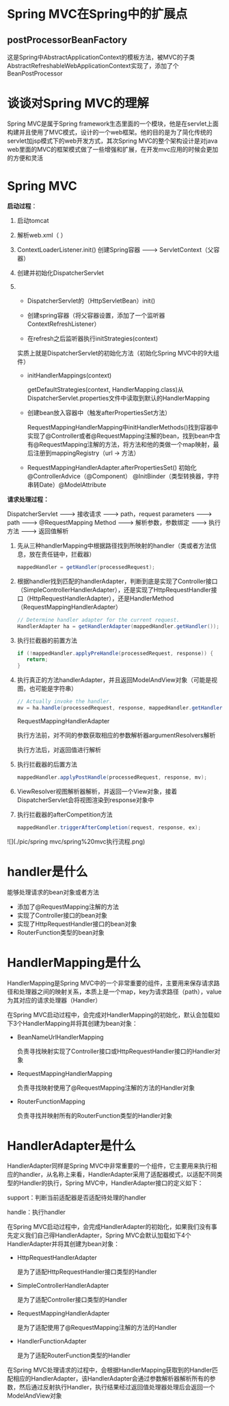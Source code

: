 # Spring MVC在Spring中的扩展点

## postProcessorBeanFactory

这是Spring中AbstractApplicationContext的模板方法，被MVC的子类AbstractRefreshableWebApplicationContext实现了，添加了个BeanPostProcessor

# 谈谈对Spring MVC的理解

Spring MVC是属于Spring framework生态里面的一个模块，他是在servlet上面构建并且使用了MVC模式，设计的一个web框架。他的目的是为了简化传统的servlet加jsp模式下的web开发方式，其次Spring MVC的整个架构设计是对java web里面的MVC的框架模式做了一些增强和扩展，在开发mvc应用的时候会更加的方便和灵活

# Spring MVC

**启动过程**：

1. 启动tomcat

2. 解析web.xml（<listener> <servlet>）

3. ContextLoaderListener.init() 创建Spring容器 ---> ServletContext（父容器）

4. 创建并初始化DispatcherServlet

5. - DispatcherServlet的（HttpServletBean）init() 

   - 创建spring容器（将父容器设置，添加了一个监听器ContextRefreshListener） 

   -  在refresh之后监听器执行initStrategies(context) 

     实质上就是DispatcherServlet的初始化方法（初始化Spring MVC中的9大组件）

   - initHandlerMappings(context)

     getDefaultStrategies(context, HandlerMapping.class)从DispatcherServlet.properties文件中读取到默认的HandlerMapping

   - 创建bean放入容器中（触发afterPropertiesSet方法）

     RequestMappingHandlerMapping中initHandlerMethods()找到容器中实现了@Controller或者@RequestMapping注解的bean，找到bean中含有@RequestMapping注解的方法，将方法和他的类做一个map映射，最后注册到mappingRegistry（url -> 方法）
     
   - RequestMappingHandlerAdapter.afterPropertiesSet() 初始化@ControllerAdvice（@Component） @InitBinder（类型转换器，字符串转Date）@ModelAttribute

**请求处理过程：**

DispatcherServlet ---> 接收请求 ---> path，request parameters ---> path ---> @RequestMapping Method ---> 解析参数，参数绑定 ---> 执行方法 ---> 返回值解析

1. 先从三种handlerMapping中根据路径找到所映射的handler（类或者方法信息，放在责任链中，拦截器）

   ```java
   mappedHandler = getHandler(processedRequest);
   ```

2. 根据handler找到匹配的handlerAdapter，判断到底是实现了Controller接口（SimpleControllerHandlerAdapter），还是实现了HttpRequestHandler接口（HttpRequestHandlerAdapter），还是HandlerMethod（RequestMappingHandlerAdapter）

   ```java
   // Determine handler adapter for the current request.
   HandlerAdapter ha = getHandlerAdapter(mappedHandler.getHandler());
   ```

3. 执行拦截器的前置方法

   ```java
   if (!mappedHandler.applyPreHandle(processedRequest, response)) {
      return;
   }
   ```

4. 执行真正的方法handlerAdapter，并且返回ModelAndView对象（可能是视图，也可能是字符串）

   ```java
   // Actually invoke the handler.
   mv = ha.handle(processedRequest, response, mappedHandler.getHandler());
   ```

   RequestMappingHandlerAdapter

   执行方法前，对不同的参数获取相应的参数解析器argumentResolvers解析

   执行方法后，对返回值进行解析

5. 执行拦截器的后置方法

   ```java
   mappedHandler.applyPostHandle(processedRequest, response, mv);
   ```

6. ViewResolver视图解析器解析，并返回一个View对象，接着DispatcherServlet会将视图渲染到response对象中

7. 执行拦截器的afterCompetition方法

   ```java
   mappedHandler.triggerAfterCompletion(request, response, ex);
   ```

![](./pic/spring mvc/spring%20mvc执行流程.png)

# handler是什么

能够处理请求的bean对象或者方法

- 添加了@RequestMapping注解的方法
- 实现了Controller接口的bean对象
- 实现了HttpRequestHandler接口的bean对象
- RouterFunction类型的bean对象

# HandlerMapping是什么

HandlerMapping是Spring MVC中的一个非常重要的组件，主要用来保存请求路径和处理器之间的映射关系，本质上是一个map，key为请求路径（path），value为其对应的请求处理器（Handler）

在Spring MVC启动过程中，会完成对HandlerMapping的初始化，默认会加载如下3个HandlerMapping并将其创建为bean对象：

- BeanNameUrlHandlerMapping

  负责寻找映射实现了Controller接口或HttpRequestHandler接口的Handler对象

- RequestMappingHandlerMapping

  负责寻找映射使用了@RequestMapping注解的方法的Handler对象

- RouterFunctionMapping

  负责寻找并映射所有的RouterFunction类型的Handler对象

# HandlerAdapter是什么

HandlerAdapter同样是Spring MVC中非常重要的一个组件，它主要用来执行相应的handler，从名称上来看，HandlerAdapter采用了适配器模式，以适配不同类型的Handler的执行，Spring MVC中，HandlerAdapter接口的定义如下：

support：判断当前适配器是否适配待处理的handler

handle：执行handler

在Spring MVC启动过程中，会完成HandlerAdapter的初始化，如果我们没有事先定义我们自己得HandlerAdapter，Spring MVC会默认加载如下4个HandlerAdapter并将其创建为bean对象：

- HttpRequestHandlerAdapter

  是为了适配HttpRequestHandler接口类型的Handler

- SimpleControllerHandlerAdapter

  是为了适配Controller接口类型的Handler

- RequestMappingHandlerAdapter

  是为了适配使用了@RequestMapping注解的方法的Handler

- HandlerFunctionAdapter

  是为了适配RouterFunction类型的Handler

在Spring MVC处理请求的过程中，会根据HandlerMapping获取到的Handler匹配相应的HandlerAdapter，该HandlerAdapter会通过参数解析器解析所有的参数，然后通过反射执行Handler，执行结果经过返回值处理器处理后会返回一个ModelAndView对象
